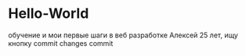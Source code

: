 # Hello-World
обучение и мои первые шаги в веб разработке
Алексей 25 лет, ищу кнопку commit changes
commit
